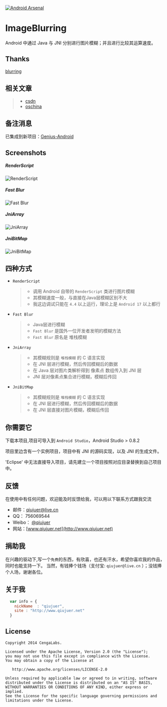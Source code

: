 [![Android Arsenal](https://img.shields.io/badge/Android%20Arsenal-ImageBlurring-brightgreen.svg?style=flat)](https://android-arsenal.com/details/1/1464)


ImageBlurring
=============

Android 中通过 Java 与 JNI 分别进行图片模糊；并且进行比较其运算速度。


## Thanks
[blurring](https://github.com/paveldudka/blurring)


## 相关文章

> *  [csdn](http://blog.csdn.net/qiujuer/article/details/24282047)
> *  [oschina](http://www.oschina.net/question/1377710_151988)


## 备注消息

已集成到新项目：[Genius-Android](https://github.com/qiujuer/Genius-Android.git)


## Screenshots

##### RenderScript
![RenderScript](images/001.jpg)

##### Fast Blur
![Fast Blur](images/002.jpg)

##### JniArray
![JniArray](images/003.jpg)

##### JniBitMap
![JniBitMap](images/004.jpg)


## 四种方式

* `RenderScript`
  > *  调用 Android 自带的 `RenderScript` 类进行图片模糊
  > *  其模糊速度一般，与直接在Java层模糊区别不大
  > *  我这边调试只能在 `4.4` 以上运行，理论上是 `Android 17` 以上都行

* `Fast Blur`
  > *  Java层进行模糊
  > *  `Fast Blur` 是国外一位开发者发明的模糊方法
  > *  `Fast Blur` 原名是 堆栈模糊

* `JniArray`
  > *  其模糊规则是 `堆栈模糊` 的 C 语言实现
  > *  在 JNI 层进行模糊，然后传回模糊后的数据
  > *  在 Java 层对图片类解析得到 像素点 数组传入到 JNI 层
  > *  JNI 层对像素点集合进行模糊，模糊后传回

* `JniBitMap`
  > *  其模糊规则是 `堆栈模糊` 的 C 语言实现
  > *  在 JNI 层进行模糊，然后传回模糊后的数据
  > *  在 JNI 层直接对图片模糊，模糊后传回


## 你需要它

下载本项目,项目可导入到 `Android Studio`，Android Studio > 0.8.2

项目里边含有一个实例项目，项目中有 JNI 的源码实现，以及 JNI 的生成文件。

'Eclipse' 中无法直接导入项目，请先建立一个项目按照对应目录替换到自己项目中。


## 反馈

在使用中有任何问题，欢迎能及时反馈给我，可以用以下联系方式跟我交流

* 邮件：qiujuer@live.cn
* QQ： 756069544
* Weibo： [@qiujuer](http://weibo.com/qiujuer)
* 网站：[www.qiujuer.net](http://www.qiujuer.net)


## 捐助我

在兴趣的驱动下,写一个`免费`的东西，有欣喜，也还有汗水，希望你喜欢我的作品，同时也能支持一下。
当然，有钱捧个钱场（支付宝: `qiujuer@live.cn` ）；没钱捧个人场，谢谢各位。


## 关于我

```javascript
  var info = {
    nickName  : "qiujuer",
    site : "http://www.qiujuer.net"
  }
```


License
--------

    Copyright 2014 CengaLabs.

    Licensed under the Apache License, Version 2.0 (the "License");
    you may not use this file except in compliance with the License.
    You may obtain a copy of the License at

       http://www.apache.org/licenses/LICENSE-2.0

    Unless required by applicable law or agreed to in writing, software
    distributed under the License is distributed on an "AS IS" BASIS,
    WITHOUT WARRANTIES OR CONDITIONS OF ANY KIND, either express or implied.
    See the License for the specific language governing permissions and
    limitations under the License.

